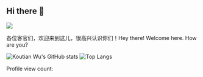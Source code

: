 ## Hi there 👋

<div align="center" style="display:flex;flex-direction:row;">
  <img src="https://profile-counter.glitch.me/kokomomo250/count.svg?"  />
</div>

各位客官们，欢迎来到这儿，很高兴认识你们！Hey there! Welcome here. How are you?
<!-- use https://gh-stats-gen.vercel.app/ to create one -->
![Koutian Wu's GitHub stats](https://github-readme-stats.vercel.app/api?username=kokomomo250\&rank_icon=github) ![Top Langs](https://github-readme-stats.vercel.app/api/top-langs/?username=kokomomo250&layout=compact&langs_count=8)

















Profile view count:
  <img src="https://profile-counter.glitch.me/kokomomo250/count.svg?" width="130" height="15">
